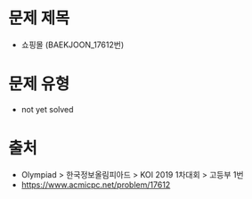 # 문제 제목
* 쇼핑몰 (BAEKJOON_17612번)

# 문제 유형
* not yet solved

# 출처
* Olympiad > 한국정보올림피아드 > KOI 2019 1차대회 > 고등부 1번
* https://www.acmicpc.net/problem/17612
